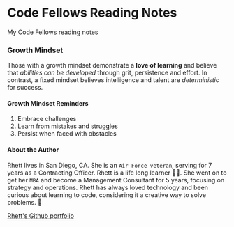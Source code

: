 # Code Fellows Reading Notes

My Code Fellows reading notes

### Growth Mindset

Those with a growth mindset demonstrate a **love of learning** and believe that *abilities can be developed* through grit, persistence and effort. In contrast, a fixed mindset believes intelligence and talent are *deterministic* for success. 

#### Growth Mindset Reminders
1. Embrace challenges
2. Learn from mistakes and struggles
3. Persist when faced with obstacles

#### About the Author
Rhett lives in San Diego, CA. She is an `Air Force veteran`, serving for 7 years as a Contracting Officer. Rhett is a life long learner :woman_student:. She went on to get her `MBA` and become a Management Consultant for 5 years, focusing on strategy and operations. Rhett has always loved technology and been curious about learning to code, considering it a creative way to solve problems. :brain:

[Rhett's Github portfolio](https://github.com/rhettchase)
